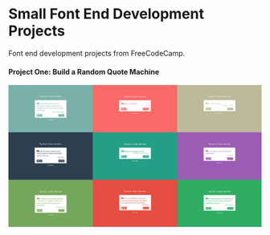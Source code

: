 # Small Font End Development Projects
Font end development projects from FreeCodeCamp. 

#### Project One: Build a Random Quote Machine
![Random Quote Machine](https://github.com/SauceCat/Small-Font-End-Development-Projects/blob/master/RandomQuote/show.jpg)
